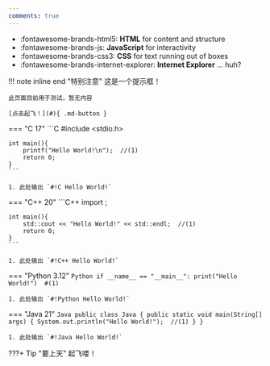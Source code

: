 ```yaml
---
comments: true
---
```


<div class="grid cards" markdown>

- :fontawesome-brands-html5: __HTML__ for content and structure
- :fontawesome-brands-js: __JavaScript__ for interactivity
- :fontawesome-brands-css3: __CSS__ for text running out of boxes
- :fontawesome-brands-internet-explorer: __Internet Explorer__ ... huh?

</div>

!!! note inline end "特别注意"
    这是一个提示框！

    此页面目前用于测试，暂无内容

    [点击起飞！](#){ .md-button }

=== "C 17"
    ```C
    #include <stdio.h>

    int main(){
        printf("Hello World!\n");  //(1)
        return 0;
    }
    ```

    1. 此处输出 `#!C Hello World!`
=== "C++ 20"
    ```C++
    import <iostream>;

    int main(){
        std::cout << "Hello World!" << std::endl;  //(1)
        return 0;
    }
    ```

    1. 此处输出 `#!C++ Hello World!`
=== "Python 3.12"
    ```Python
    if __name__ == "__main__":
        print("Hello World!")  #(1)
    ```

    1. 此处输出 `#!Python Hello World!`
=== "Java 21"
    ```Java
    public class Java {
        public static void main(String[] args) {
            System.out.println("Hello World!");  //(1)
        }
    }
    ```

    1. 此处输出 `#!Java Hello World!`

???+ Tip "要上天"
    起飞喽！
